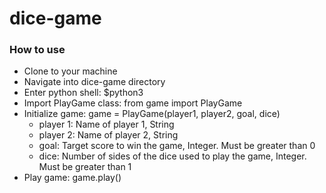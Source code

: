 # dice-game

### How to use
- Clone to your machine
- Navigate into dice-game directory
- Enter python shell: $python3
- Import PlayGame class: from game import PlayGame
- Initialize game: game = PlayGame(player1, player2, goal, dice) 
    - player 1: Name of player 1, String
    - player 2: Name of player 2, String
    - goal: Target score to win the game, Integer. Must be greater than 0
    - dice: Number of sides of the dice used to play the game, Integer. Must be greater than 1
- Play game: game.play()